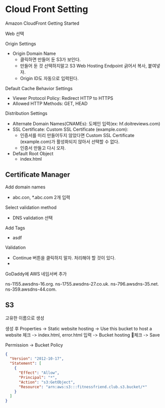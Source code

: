 # Cloud Front Setting

Amazon CloudFront Getting Started

Web 선택

Origin Settings

- Origin Domain Name
  - 클릭하면 만들어 둔 S3가 보인다.
  - 만들어 둔 것 선택하지말고 S3 Web Hosting Endpoint 긁어서 복사, 붙여넣자.
  - Origin ID도 자동으로 입력된다.

Default Cache Behavior Settings

- Viewer Protocol Policy: Redirect HTTP to HTTPS
- Allowed HTTP Methods: GET, HEAD

Distribution Settings

- Alternate Domain Names(CNAMEs): 도메인 입력(ex: hf.doitreviews.com)
- SSL Certificate: Custom SSL Certificate (example.com):
  - 인증서를 미리 만들어두지 않았다면 Custom SSL Certificate (example.com)가 활성화되지 않아서 선택할 수 없다.
  - 인증서 만들고 다시 오자.
- Default Root Object
  - index.html

## Certificate Manager

Add domain names

- abc.con, *.abc.com 2개 입력

Select validation method

- DNS validation 선택

Add Tags

- asdf

Validation

- Continue 버튼을 클릭하지 말자. 처리해야 할 것이 있다.
- 


GoDaddy에 AWS 네임서버 추가

ns-1155.awsdns-16.org.
ns-1755.awsdns-27.co.uk.
ns-796.awsdns-35.net.
ns-359.awsdns-44.com.

## S3

고유한 이름으로 생성

생성 후 Properties -> Static website hosting -> Use this bucket to host a website 체크 -> index.html, error.html 입력 -> Bucket hosting 체크 -> Save

Permission -> Bucket Policy

```json
{
  "Version": "2012-10-17",
  "Statement": [
    {
      "Effect": "Allow",
      "Principal": "*",
      "Action": "s3:GetObject",
      "Resource": "arn:aws:s3:::fitnessfriend.club.s3.bucket/*"
    }
  ]
}
```

